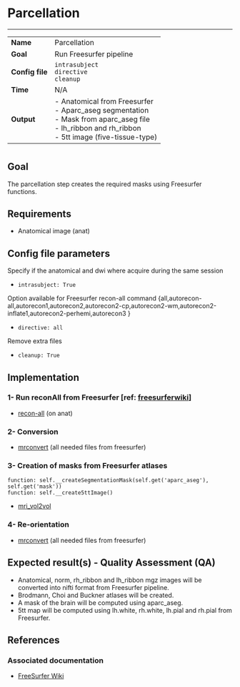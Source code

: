 # Parcellation
---

|                |                                                       |
|----------------|-------------------------------------------------------|
|**Name**        | Parcellation                                          |
|**Goal**        | Run Freesurfer pipeline                               |
|**Config file** | `intrasubject` <br />`directive`<br />`cleanup` |
|**Time**        | N/A                                                   |
|**Output**      | - Anatomical from Freesurfer <br> - Aparc_aseg segmentation <br> - Mask from aparc_aseg file <br> - lh_ribbon and rh_ribbon <br> - 5tt image (five-tissue-type)|

#

## Goal

The parcellation step creates the required masks using Freesurfer functions.

## Requirements

- Anatomical image (anat)

## Config file parameters

Specify if the anatomical and dwi where acquire during the same session<br />
- `intrasubject: True`<br />

Option available for Freesurfer recon-all command {all,autorecon-all,autorecon1,autorecon2,autorecon2-cp,autorecon2-wm,autorecon2-inflate1,autorecon2-perhemi,autorecon3 }<br />
- `directive: all`<br />

Remove extra files<br />
- `cleanup: True`<br />

## Implementation

### 1- Run reconAll from Freesurfer [ref: [freesurferwiki](#wikiFS)]

- [recon-all](https://surfer.nmr.mgh.harvard.edu/fswiki/recon-all) (on anat)

### 2- Conversion

- [mrconvert](https://github.com/MRtrix3/mrtrix3/wiki/mrconvert) (all needed files from freesurfer)

### 3- Creation of masks from Freesurfer atlases

```{.python}
function: self.__createSegmentationMask(self.get('aparc_aseg'), self.get('mask'))
function: self.__create5ttImage()
```

- [mri_vol2vol]()

### 4- Re-orientation

- [mrconvert](https://github.com/MRtrix3/mrtrix3/wiki/mrconvert) (all needed files from freesurfer)

## Expected result(s) - Quality Assessment (QA)

- Anatomical, norm, rh_ribbon and lh_ribbon mgz images will be converted into nifti format from Freesurfer pipeline.
- Brodmann, Choi and Buckner atlases will be created.
- A mask of the brain will be computed using aparc_aseg.
- 5tt map will be computed using lh.white, rh.white, lh.pial and rh.pial from Freesurfer.

## References

### Associated documentation

- <a name="wikiFS"></a>[FreeSurfer Wiki](http://freesurfer.net/fswiki)
